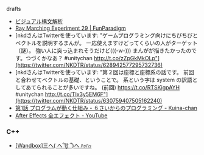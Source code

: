 drafts

* [ビジュアル構文解析](http://www.slideshare.net/ichikaz3/ss-11400787)
* [Ray Marching Experiment 29 | FunParadigm](http://www.funparadigm.com/2015/07/16/ray-marching-experiment-29/)
* [nkdさんはTwitterを使っています: "ゲームプログラミング向けにちびちびとベクトルを説明するまんが。 一応使えますけどってくらいの人がターゲット（謎）。 強い人に突っ込まれそうだけど(((-w-))) まんがが描きたかったのです。つづくかなあ？ #unitychan http://t.co/zZpGkMkOLp"](https://twitter.com/NKDTR/status/628942577295732736)
* [nkdさんはTwitterを使っています: "第２回は座標と座標系の話です。 前回と合わせてベクトルの基礎、ということで。 系という字は system の訳語としてあてられることが多いですね。 (前回) https://t.co/RTSKigpAYH #unitychan http://t.co/TIx3y5EM6F"](https://twitter.com/NKDTR/status/630759407505162240)
* [第1話 プログラムが動く仕組み - ６さいからのプログラミング - Kuina-chan](http://kuina.ch/l6prog/1)
* [After Effects 全エフェクト - YouTube](https://www.youtube.com/playlist?list=PLyRab72s4zBgV7YkMml--SoOEcpMYf9ig)

### C++
* [[Wandbox]三へ( へ՞ਊ ՞)へ ﾊｯﾊｯ](http://melpon.org/wandbox/)
